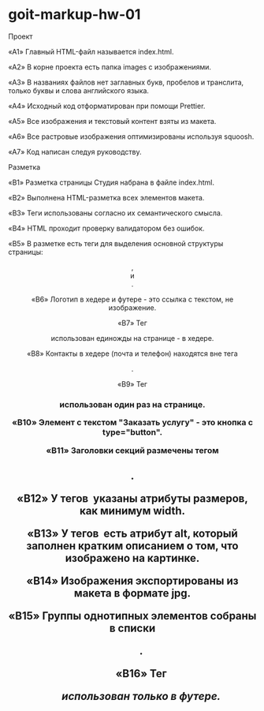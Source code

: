 # goit-markup-hw-01

Проект

«A1» Главный HTML-файл называется index.html.

«A2» В корне проекта есть папка images с изображениями.

«A3» В названиях файлов нет заглавных букв, пробелов и транслита, только буквы и слова английского языка.

«A4» Исходный код отформатирован при помощи Prettier.

«A5» Все изображения и текстовый контент взяты из макета.

«A6» Все растровые изображения оптимизированы используя squoosh.

«A7» Код написан следуя руководству.

Разметка

«B1» Разметка страницы Студия набрана в файле index.html.

«B2» Выполнена HTML-разметка всех элементов макета.

«B3» Теги использованы согласно их семантического смысла.

«B4» HTML проходит проверку валидатором без ошибок.

«B5» В разметке есть теги для выделения основной структуры страницы: <header>, <main> и <footer>.
  
«B6» Логотип в хедере и футере - это ссылка с текстом, не изображение.
  
«B7» Тег <nav> использован единожды на странице - в хедере.
  
«B8» Контакты в хедере (почта и телефон) находятся вне тега <nav>.
  
«B9» Тег <h1> использован один раз на странице.
  
«B10» Элемент с текстом "Заказать услугу" - это кнопка с type="button".
  
«B11» Заголовки секций размечены тегом <h2>.
  
«B12» У тегов <img> указаны атрибуты размеров, как минимум width.
  
«B13» У тегов <img> есть атрибут alt, который заполнен кратким описанием о том, что изображено на картинке.
  
«B14» Изображения экспортированы из макета в формате jpg.
  
«B15» Группы однотипных элементов собраны в списки <ul>.
  
«B16» Тег <address> использован только в футере.
